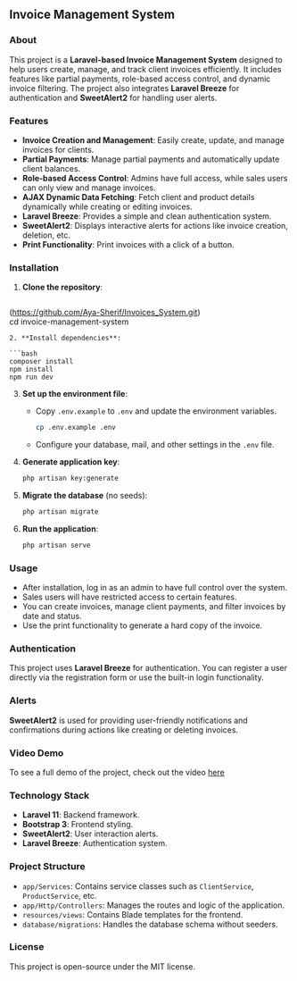 ## Invoice Management System

### About

This project is a **Laravel-based Invoice Management System** designed to help users create, manage, and track client invoices efficiently. It includes features like partial payments, role-based access control, and dynamic invoice filtering. The project also integrates **Laravel Breeze** for authentication and **SweetAlert2** for handling user alerts.

### Features

- **Invoice Creation and Management**: Easily create, update, and manage invoices for clients.
- **Partial Payments**: Manage partial payments and automatically update client balances.
- **Role-based Access Control**: Admins have full access, while sales users can only view and manage invoices.
- **AJAX Dynamic Data Fetching**: Fetch client and product details dynamically while creating or editing invoices.
- **Laravel Breeze**: Provides a simple and clean authentication system.
- **SweetAlert2**: Displays interactive alerts for actions like invoice creation, deletion, etc.
- **Print Functionality**: Print invoices with a click of a button.

### Installation

1. **Clone the repository**:
   
   ```bash
(https://github.com/Aya-Sherif/Invoices_System.git)   
cd invoice-management-system
   ```
2. **Install dependencies**:
   
   ```bash
   composer install
   npm install
   npm run dev
   ```

3. **Set up the environment file**:
   
   - Copy `.env.example` to `.env` and update the environment variables.
     
     ```bash
     cp .env.example .env
     ```
   
   - Configure your database, mail, and other settings in the `.env` file.

4. **Generate application key**:
   
   ```bash
   php artisan key:generate
   ```

5. **Migrate the database** (no seeds):
   
   ```bash
   php artisan migrate
   ```

6. **Run the application**:
   
   ```bash
   php artisan serve
   ```

### Usage

- After installation, log in as an admin to have full control over the system.
- Sales users will have restricted access to certain features.
- You can create invoices, manage client payments, and filter invoices by date and status.
- Use the print functionality to generate a hard copy of the invoice.

### Authentication

This project uses **Laravel Breeze** for authentication. You can register a user directly via the registration form or use the built-in login functionality.

### Alerts

**SweetAlert2** is used for providing user-friendly notifications and confirmations during actions like creating or deleting invoices.

### Video Demo

To see a full demo of the project, check out the video [here](#) 



### Technology Stack

- **Laravel 11**: Backend framework.
- **Bootstrap 3**: Frontend styling.
- **SweetAlert2**: User interaction alerts.
- **Laravel Breeze**: Authentication system.

### Project Structure

- `app/Services`: Contains service classes such as `ClientService`, `ProductService`, etc.
- `app/Http/Controllers`: Manages the routes and logic of the application.
- `resources/views`: Contains Blade templates for the frontend.
- `database/migrations`: Handles the database schema without seeders.

### License

This project is open-source under the MIT license.
